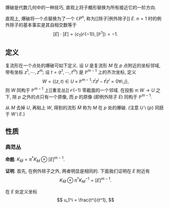
爆破是代数几何中的一种技巧, 直观上将子概形替换为所有接近它的一阶方向.

直观上, 爆破将一个点替换为了一个 $\mathbb{C}P^n$, 称为[[除子|例外除子]] $E$. $n=1$ 时的例外除子的基本事实是其自相交数等于
$$
[E]\cdot [E] = \left<c_1(\mathcal O(-1)),[\mathbb P^1]\right> = -1.
$$

## 定义

复流形在一个点处的爆破可如下定义. 设 $U$ 是复流形 $M$ 在 $p$ 点附近的坐标邻域, 带有坐标 $z^1,\cdots,z^m$; 设 $t=(t^1,\cdots,t^m)$ 是 $\mathbb P^{m-1}$ 上的齐次坐标, 定义
$$
W= \{ (z,t) \in U \times \mathbb P^{m-1} \colon t^i z^j - t^j z^i = 0 \forall i,j \},
$$
则 $W$ 同构于 $\mathbb P^{m-1}$ 上[[重言丛]] $\mathcal O(-1)$ 零截面的一个邻域. 在投影 $\pi\colon W\to U$ 之下, 除 $p$ 之外的点只有一个原像, 而 $p$ 的原像 (即例外除子 $E$) 同构于 $\mathbb P^{m-1}$.

从 $M$ 去掉 $U$, 再粘上 $W$, 得到的流形 $\widetilde M$ 称为 $M$ 在 $p$ 处的爆破. (注意 $U\setminus\{p\}$ 同胚于 $W\setminus E$.)

## 性质

### 典范丛

**命题**. $K_{\widetilde M} = \pi^* K_M \otimes [E]^{m-1}$.

**证明**. 首先, 在例外除子之外, 两者明显是相同的. 下面我们证明在 $E$ 附近有
$$
K_{\widetilde M} \otimes \pi^* K_M^{-1} = [E]^{m-1}.
$$

在 $E$ 处定义坐标
$$
u_1^i = \frac{t^i}{t^1},
$$
